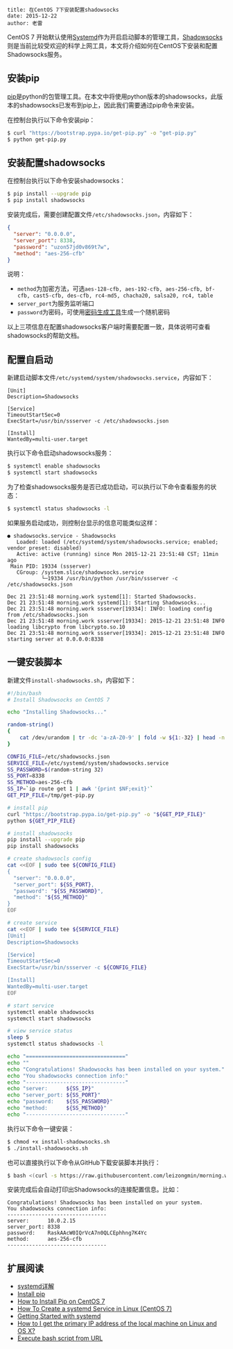 ```
title: 在CentOS 7下安装配置shadowsocks
date: 2015-12-22
author: 老雷
```

CentOS 7 开始默认使用[Systemd](https://en.wikipedia.org/wiki/Systemd)作为开启启动脚本的管理工具，[Shadowsocks](https://github.com/shadowsocks/)则是当前比较受欢迎的科学上网工具，本文将介绍如何在CentOS下安装和配置Shadowsocks服务。

## 安装pip

[pip](https://pip.pypa.io/en/stable/installing/)是python的包管理工具。在本文中将使用python版本的shadowsocks，此版本的shadowsocks已发布到pip上，因此我们需要通过pip命令来安装。

在控制台执行以下命令安装pip：

```bash
$ curl "https://bootstrap.pypa.io/get-pip.py" -o "get-pip.py"
$ python get-pip.py
```

## 安装配置shadowsocks

在控制台执行以下命令安装shadowsocks：

```bash
$ pip install --upgrade pip
$ pip install shadowsocks
```

安装完成后，需要创建配置文件`/etc/shadowsocks.json`，内容如下：

```json
{
  "server": "0.0.0.0",
  "server_port": 8338,
  "password": "uzon57jd0v869t7w",
  "method": "aes-256-cfb"
}
```

说明：

+ `method`为加密方法，可选`aes-128-cfb, aes-192-cfb, aes-256-cfb, bf-cfb, cast5-cfb, des-cfb, rc4-md5, chacha20, salsa20, rc4, table`
+ `server_port`为服务监听端口
+ `password`为密码，可使用[密码生成工具](http://ucdok.com/project/generate_password.html)生成一个随机密码

以上三项信息在配置shadowsocks客户端时需要配置一致，具体说明可查看shadowsocks的帮助文档。

## 配置自启动

新建启动脚本文件`/etc/systemd/system/shadowsocks.service`，内容如下：

```
[Unit]
Description=Shadowsocks

[Service]
TimeoutStartSec=0
ExecStart=/usr/bin/ssserver -c /etc/shadowsocks.json

[Install]
WantedBy=multi-user.target
```

执行以下命令启动shadowsocks服务：

```bash
$ systemctl enable shadowsocks
$ systemctl start shadowsocks
```

为了检查shadowsocks服务是否已成功启动，可以执行以下命令查看服务的状态：

```bash
$ systemctl status shadowsocks -l
```

如果服务启动成功，则控制台显示的信息可能类似这样：

```
● shadowsocks.service - Shadowsocks
   Loaded: loaded (/etc/systemd/system/shadowsocks.service; enabled; vendor preset: disabled)
   Active: active (running) since Mon 2015-12-21 23:51:48 CST; 11min ago
 Main PID: 19334 (ssserver)
   CGroup: /system.slice/shadowsocks.service
           └─19334 /usr/bin/python /usr/bin/ssserver -c /etc/shadowsocks.json

Dec 21 23:51:48 morning.work systemd[1]: Started Shadowsocks.
Dec 21 23:51:48 morning.work systemd[1]: Starting Shadowsocks...
Dec 21 23:51:48 morning.work ssserver[19334]: INFO: loading config from /etc/shadowsocks.json
Dec 21 23:51:48 morning.work ssserver[19334]: 2015-12-21 23:51:48 INFO     loading libcrypto from libcrypto.so.10
Dec 21 23:51:48 morning.work ssserver[19334]: 2015-12-21 23:51:48 INFO     starting server at 0.0.0.0:8338
```

## 一键安装脚本

新建文件`install-shadowsocks.sh`，内容如下：

```bash
#!/bin/bash
# Install Shadowsocks on CentOS 7

echo "Installing Shadowsocks..."

random-string()
{
    cat /dev/urandom | tr -dc 'a-zA-Z0-9' | fold -w ${1:-32} | head -n 1
}

CONFIG_FILE=/etc/shadowsocks.json
SERVICE_FILE=/etc/systemd/system/shadowsocks.service
SS_PASSWORD=$(random-string 32)
SS_PORT=8338
SS_METHOD=aes-256-cfb
SS_IP=`ip route get 1 | awk '{print $NF;exit}'`
GET_PIP_FILE=/tmp/get-pip.py

# install pip
curl "https://bootstrap.pypa.io/get-pip.py" -o "${GET_PIP_FILE}"
python ${GET_PIP_FILE}

# install shadowsocks
pip install --upgrade pip
pip install shadowsocks

# create shadowsocls config
cat <<EOF | sudo tee ${CONFIG_FILE}
{
  "server": "0.0.0.0",
  "server_port": ${SS_PORT},
  "password": "${SS_PASSWORD}",
  "method": "${SS_METHOD}"
}
EOF

# create service
cat <<EOF | sudo tee ${SERVICE_FILE}
[Unit]
Description=Shadowsocks

[Service]
TimeoutStartSec=0
ExecStart=/usr/bin/ssserver -c ${CONFIG_FILE}

[Install]
WantedBy=multi-user.target
EOF

# start service
systemctl enable shadowsocks
systemctl start shadowsocks

# view service status
sleep 5
systemctl status shadowsocks -l

echo "================================"
echo ""
echo "Congratulations! Shadowsocks has been installed on your system."
echo "You shadowsocks connection info:"
echo "--------------------------------"
echo "server:      ${SS_IP}"
echo "server_port: ${SS_PORT}"
echo "password:    ${SS_PASSWORD}"
echo "method:      ${SS_METHOD}"
echo "--------------------------------"
```

执行以下命令一键安装：

```bash
$ chmod +x install-shadowsocks.sh
$ ./install-shadowsocks.sh
```

也可以直接执行以下命令从GitHub下载安装脚本并执行：

```bash
$ bash <(curl -s https://raw.githubusercontent.com/leizongmin/morning.work/gh-pages/examples/2015-12/install-shadowsocks.sh)
```

安装完成后会自动打印出Shadowsocks的连接配置信息。比如：

```
Congratulations! Shadowsocks has been installed on your system.
You shadowsocks connection info:
--------------------------------
server:      10.0.2.15
server_port: 8338
password:    RaskAAcW0IQrVcA7n0QLCEphhng7K4Yc
method:      aes-256-cfb
--------------------------------
```

## 扩展阅读

+ [systemd详解](https://blog.linuxeye.com/400.html)
+ [Install pip](https://pip.pypa.io/en/stable/installing/)
+ [How to Install Pip on CentOS 7](http://www.liquidweb.com/kb/how-to-install-pip-on-centos-7/)
+ [How To Create a systemd Service in Linux (CentOS 7)](https://scottlinux.com/2014/12/08/how-to-create-a-systemd-service-in-linux-centos-7/)
+ [Getting Started with systemd](https://coreos.com/docs/launching-containers/launching/getting-started-with-systemd/)
+ [How to I get the primary IP address of the local machine on Linux and OS X?](http://stackoverflow.com/questions/13322485/how-to-i-get-the-primary-ip-address-of-the-local-machine-on-linux-and-os-x)
+ [Execute bash script from URL](http://stackoverflow.com/questions/5735666/execute-bash-script-from-url)
